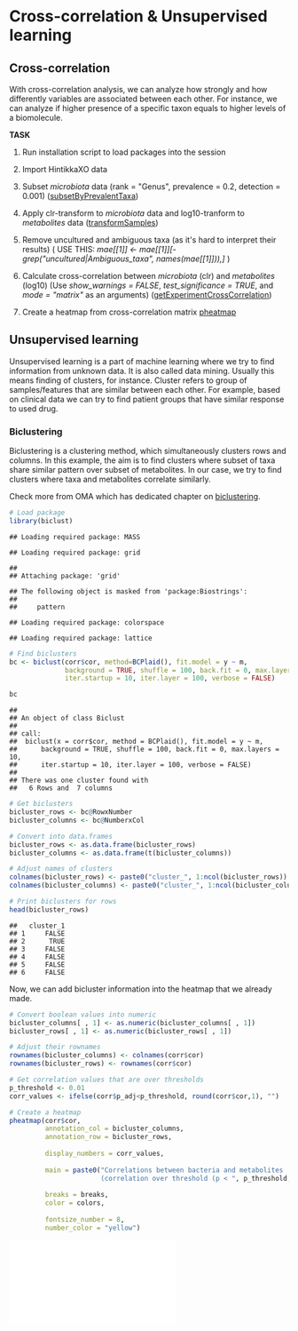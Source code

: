 

# Cross-correlation & Unsupervised learning

## Cross-correlation

With cross-correlation analysis, we can analyze how strongly and how differently variables 
are associated between each other. For instance, we can analyze if higher presence of a 
specific taxon equals to higher levels of a biomolecule.

**TASK**

1. Run installation script to load packages into the session

2. Import HintikkaXO data

3. Subset _microbiota_ data (rank = "Genus", prevalence = 0.2, detection = 0.001) ([subsetByPrevalentTaxa](https://microbiome.github.io/OMA/differential-abundance.html#prevalence-filtering))

4. Apply clr-transform to _microbiota_ data and log10-tranform to _metabolites_ data ([transformSamples](https://microbiome.github.io/OMA/taxonomic-information.html#data-transformation))

5. Remove uncultured and ambiguous taxa (as it's hard to interpret their results) ( USE THIS: _mae[[1]] <- mae[[1]][-grep("uncultured|Ambiguous_taxa", names(mae[[1]])),]_ )

5. Calculate cross-correlation between _microbiota_ (clr) and _metabolites_ (log10) (Use _show_warnings = FALSE_, _test_significance = TRUE_, and _mode = "matrix"_ as an arguments)
([getExperimentCrossCorrelation](https://microbiome.github.io/OMA/multi-assay_analyses.html#multi-assay_analyses))

6. Create a heatmap from cross-correlation matrix [pheatmap](https://microbiome.github.io/OMA/microbiome-community.html#composition-heatmap)

















## Unsupervised learning
Unsupervised learning is a part of machine learning where we try to find information
from unknown data. It is also called data mining. Usually this means finding of
clusters, for instance. Cluster refers to group of samples/features that are similar
between each other. For example, based on clinical data we can try to find patient 
groups that have similar response to used drug.

### Biclustering

Biclustering is a clustering method, which simultaneously clusters rows and columns.
In this example, the aim is to find clusters where subset of taxa share similar
pattern over subset of metabolites. In our case, we try to find clusters where 
taxa and metabolites correlate similarly. 

Check more from OMA which has dedicated chapter on 
[biclustering](https://microbiome.github.io/OMA/biclustering.html). 



```r
# Load package
library(biclust)
```

```
## Loading required package: MASS
```

```
## Loading required package: grid
```

```
## 
## Attaching package: 'grid'
```

```
## The following object is masked from 'package:Biostrings':
## 
##     pattern
```

```
## Loading required package: colorspace
```

```
## Loading required package: lattice
```

```r
# Find biclusters
bc <- biclust(corr$cor, method=BCPlaid(), fit.model = y ~ m, 
              background = TRUE, shuffle = 100, back.fit = 0, max.layers = 10, 
              iter.startup = 10, iter.layer = 100, verbose = FALSE)

bc
```

```
## 
## An object of class Biclust 
## 
## call:
## 	biclust(x = corr$cor, method = BCPlaid(), fit.model = y ~ m, 
## 	    background = TRUE, shuffle = 100, back.fit = 0, max.layers = 10, 
## 	    iter.startup = 10, iter.layer = 100, verbose = FALSE)
## 
## There was one cluster found with
##   6 Rows and  7 columns
```


```r
# Get biclusters
bicluster_rows <- bc@RowxNumber
bicluster_columns <- bc@NumberxCol

# Convert into data.frames
bicluster_rows <- as.data.frame(bicluster_rows)
bicluster_columns <- as.data.frame(t(bicluster_columns))

# Adjust names of clusters
colnames(bicluster_rows) <- paste0("cluster_", 1:ncol(bicluster_rows))
colnames(bicluster_columns) <- paste0("cluster_", 1:ncol(bicluster_columns))

# Print biclusters for rows
head(bicluster_rows)
```

```
##   cluster_1
## 1     FALSE
## 2      TRUE
## 3     FALSE
## 4     FALSE
## 5     FALSE
## 6     FALSE
```

Now, we can add bicluster information into the heatmap that we already made.


```r
# Convert boolean values into numeric
bicluster_columns[ , 1] <- as.numeric(bicluster_columns[ , 1])
bicluster_rows[ , 1] <- as.numeric(bicluster_rows[ , 1])

# Adjust their rownames
rownames(bicluster_columns) <- colnames(corr$cor)
rownames(bicluster_rows) <- rownames(corr$cor)

# Get correlation values that are over thresholds
p_threshold <- 0.01
corr_values <- ifelse(corr$p_adj<p_threshold, round(corr$cor,1), "")

# Create a heatmap
pheatmap(corr$cor,
         annotation_col = bicluster_columns, 
         annotation_row = bicluster_rows,
         
         display_numbers = corr_values,
   
         main = paste0("Correlations between bacteria and metabolites 
                       (correlation over threshold (p < ", p_threshold,") marked)"),
         
         breaks = breaks,
         color = colors, 
   
         fontsize_number = 8, 
         number_color = "yellow")
```

![](07-unsupML_files/figure-latex/unnamed-chunk-11-1.pdf)<!-- --> 
